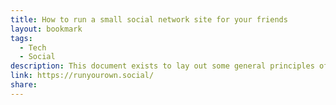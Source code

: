 ```yaml
---
title: How to run a small social network site for your friends
layout: bookmark
tags:
  - Tech
  - Social
description: This document exists to lay out some general principles of running a small social network site that have worked for me. These principles are related to community building more than they are related to specific technologies.
link: https://runyourown.social/
share:
---
```


